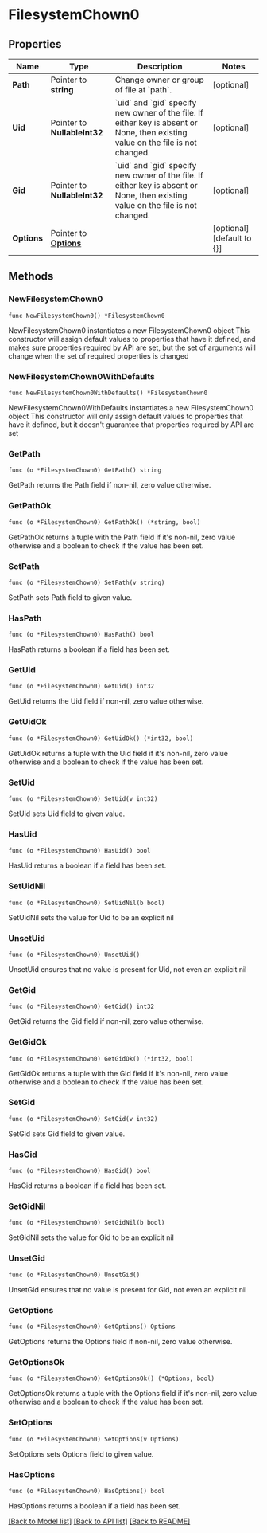 # FilesystemChown0

## Properties

Name | Type | Description | Notes
------------ | ------------- | ------------- | -------------
**Path** | Pointer to **string** | Change owner or group of file at &#x60;path&#x60;. | [optional] 
**Uid** | Pointer to **NullableInt32** | &#x60;uid&#x60; and &#x60;gid&#x60; specify new owner of the file. If either key is absent or None, then existing value on the file is not changed. | [optional] 
**Gid** | Pointer to **NullableInt32** | &#x60;uid&#x60; and &#x60;gid&#x60; specify new owner of the file. If either key is absent or None, then existing value on the file is not changed. | [optional] 
**Options** | Pointer to [**Options**](Options.md) |  | [optional] [default to {}]

## Methods

### NewFilesystemChown0

`func NewFilesystemChown0() *FilesystemChown0`

NewFilesystemChown0 instantiates a new FilesystemChown0 object
This constructor will assign default values to properties that have it defined,
and makes sure properties required by API are set, but the set of arguments
will change when the set of required properties is changed

### NewFilesystemChown0WithDefaults

`func NewFilesystemChown0WithDefaults() *FilesystemChown0`

NewFilesystemChown0WithDefaults instantiates a new FilesystemChown0 object
This constructor will only assign default values to properties that have it defined,
but it doesn't guarantee that properties required by API are set

### GetPath

`func (o *FilesystemChown0) GetPath() string`

GetPath returns the Path field if non-nil, zero value otherwise.

### GetPathOk

`func (o *FilesystemChown0) GetPathOk() (*string, bool)`

GetPathOk returns a tuple with the Path field if it's non-nil, zero value otherwise
and a boolean to check if the value has been set.

### SetPath

`func (o *FilesystemChown0) SetPath(v string)`

SetPath sets Path field to given value.

### HasPath

`func (o *FilesystemChown0) HasPath() bool`

HasPath returns a boolean if a field has been set.

### GetUid

`func (o *FilesystemChown0) GetUid() int32`

GetUid returns the Uid field if non-nil, zero value otherwise.

### GetUidOk

`func (o *FilesystemChown0) GetUidOk() (*int32, bool)`

GetUidOk returns a tuple with the Uid field if it's non-nil, zero value otherwise
and a boolean to check if the value has been set.

### SetUid

`func (o *FilesystemChown0) SetUid(v int32)`

SetUid sets Uid field to given value.

### HasUid

`func (o *FilesystemChown0) HasUid() bool`

HasUid returns a boolean if a field has been set.

### SetUidNil

`func (o *FilesystemChown0) SetUidNil(b bool)`

 SetUidNil sets the value for Uid to be an explicit nil

### UnsetUid
`func (o *FilesystemChown0) UnsetUid()`

UnsetUid ensures that no value is present for Uid, not even an explicit nil
### GetGid

`func (o *FilesystemChown0) GetGid() int32`

GetGid returns the Gid field if non-nil, zero value otherwise.

### GetGidOk

`func (o *FilesystemChown0) GetGidOk() (*int32, bool)`

GetGidOk returns a tuple with the Gid field if it's non-nil, zero value otherwise
and a boolean to check if the value has been set.

### SetGid

`func (o *FilesystemChown0) SetGid(v int32)`

SetGid sets Gid field to given value.

### HasGid

`func (o *FilesystemChown0) HasGid() bool`

HasGid returns a boolean if a field has been set.

### SetGidNil

`func (o *FilesystemChown0) SetGidNil(b bool)`

 SetGidNil sets the value for Gid to be an explicit nil

### UnsetGid
`func (o *FilesystemChown0) UnsetGid()`

UnsetGid ensures that no value is present for Gid, not even an explicit nil
### GetOptions

`func (o *FilesystemChown0) GetOptions() Options`

GetOptions returns the Options field if non-nil, zero value otherwise.

### GetOptionsOk

`func (o *FilesystemChown0) GetOptionsOk() (*Options, bool)`

GetOptionsOk returns a tuple with the Options field if it's non-nil, zero value otherwise
and a boolean to check if the value has been set.

### SetOptions

`func (o *FilesystemChown0) SetOptions(v Options)`

SetOptions sets Options field to given value.

### HasOptions

`func (o *FilesystemChown0) HasOptions() bool`

HasOptions returns a boolean if a field has been set.


[[Back to Model list]](../README.md#documentation-for-models) [[Back to API list]](../README.md#documentation-for-api-endpoints) [[Back to README]](../README.md)


